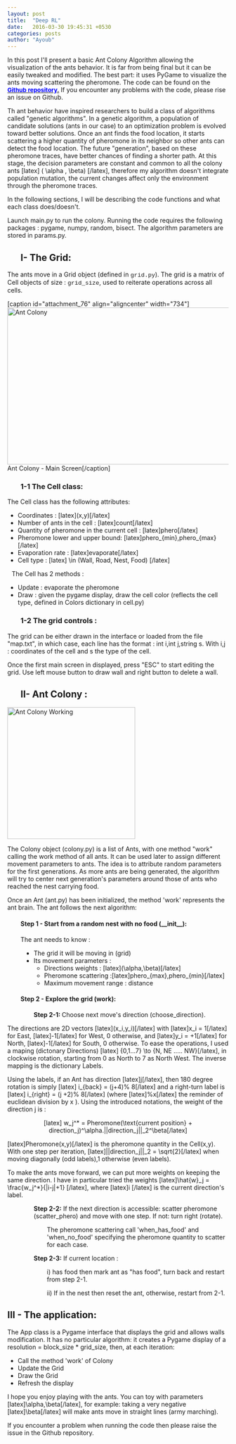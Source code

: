 ```yaml
---
layout: post
title:  "Deep RL"
date:   2016-03-30 19:45:31 +0530
categories: posts
author: "Ayoub"
---
```


In this post I'll present a basic Ant Colony Algorithm allowing the visualization of the ants behavior. It is far from being final but it can be easily tweaked and modified. The best part: it uses PyGame to visualize the ants moving scattering the pheromone. The code can be found on the <a href="https://github.com/ayourriss/AntColony"><span style="font-size: 14pt;"><strong><span style="font-size: 12pt;"><span style="font-size: 10pt;"><span style="color: #0000ff;">Github repository</span>.</span></span></strong></span></a> If you encounter any problems with the code, please rise an issue on Github.

Th ant behavior have inspired researchers to build a class of algorithms called "genetic algorithms". In a genetic algorithm, a population of candidate solutions (ants in our case) to an optimization problem is evolved toward better solutions. Once an ant finds the food location, it starts scattering a higher quantity of pheromone in its neighbor so other ants can detect the food location. The future "generation", based on these pheromone traces, have better chances of finding a shorter path. At this stage, the decision parameters are constant and common to all the colony ants [latex] ( \alpha , \beta) [/latex], therefore my algorithm doesn't integrate population mutation, the current changes affect only the environment through the pheromone traces.

In the following sections, I will be describing the code functions and what each class does/doesn't.

Launch main.py to run the colony. Running the code requires the following packages : pygame, numpy, random, bisect. The algorithm parameters are stored in params.py.
<h2 style="padding-left: 30px;"><strong>I- The Grid:</strong></h2>
The ants move in a Grid object (defined in <span style="font-family: courier new,courier,monospace; font-size: 10pt;">grid.py</span>). The grid is a matrix of Cell objects of size : <span style="font-family: courier new,courier,monospace; font-size: 10pt;">grid_size</span>, used to reiterate operations across all cells.

[caption id="attachment_76" align="aligncenter" width="734"]<img class="wp-image-76" src="http://data.ghriss.net/ant/ant1.jpg" alt="Ant Colony" width="734" height="357" /> Ant Colony - Main Screen[/caption]
<h3 style="padding-left: 30px;"><strong>1-1 The Cell class:</strong></h3>
The Cell class has the following attributes:
<ul>
 	<li>Coordinates : [latex](x,y)[/latex]</li>
 	<li>Number of ants in the cell : [latex]count[/latex]</li>
 	<li>Quantity of pheromone in the current cell : [latex]phero[/latex]</li>
 	<li>Pheromone lower and upper bound: [latex]phero_{min},phero_{max}[/latex]</li>
 	<li>Evaporation rate : [latex]evaporate[/latex]</li>
 	<li>Cell type : [latex] \in (Wall, Road, Nest, Food) [/latex]</li>
</ul>
<p style="padding-left: 10px;">The Cell has 2 methods :</p>

<ul>
 	<li>Update : evaporate the pheromone</li>
 	<li>Draw : given the pygame display, draw the cell color (reflects the cell type, defined in Colors dictionary in cell.py)</li>
</ul>
<h3 style="padding-left: 30px;"><strong>1-2 The grid controls :</strong></h3>
The grid can be either drawn in the interface or loaded from the file "map.txt", in which case, each line has the format : int i,int j,string s. With i,j : coordinates of the cell and s the type of the cell.

Once the first main screen in displayed, press "ESC" to start editing the grid. Use left mouse button to draw wall and right button to delete a wall.
<h2 style="padding-left: 30px;"><strong>II- Ant Colony :</strong></h2>
<img class="size-medium wp-image-181 aligncenter" src="https://data.ghriss.net/ant/ant.gif" alt="Ant Colony Working" width="291" height="300" />

The Colony object (colony.py) is a list of Ants, with one method "work" calling the work method of all ants. It can be used later to assign different movement parameters to ants. The idea is to attribute random parameters for the first generations. As more ants are being generated, the algorithm will try to center next generation's parameters around those of ants who reached the nest carrying food.

Once an Ant (ant.py) has been initialized, the method 'work' represents the ant brain. The ant follows the next algorithm:
<h4 style="padding-left: 30px;"><strong>Step 1 - Start from a random nest with no food (__init__):</strong></h4>
<p style="padding-left: 30px;">The ant needs to know :</p>

<ul style="padding-left: 60px;">
 	<li>The grid it will be moving in (grid)</li>
 	<li>Its movement parameters :
<ul>
 	<li>Directions weights : [latex](\alpha,\beta)[/latex]</li>
 	<li>Pheromone scattering :[latex]phero_{max},phero_{min}[/latex]</li>
 	<li>Maximum movement range : distance</li>
</ul>
</li>
</ul>
<h4 style="padding-left: 30px; column-width: 80%;"><strong>Step 2 - Explore the grid (work):</strong></h4>
<p style="padding-left: 60px;"><strong>Step 2-1: </strong>Choose next move's direction (choose_direction).</p>
The directions are 2D vectors [latex](x_i,y_i)[/latex] with [latex]x_i = 1[/latex] for East, [latex]-1[/latex] for West, 0 otherwise,  and [latex]y_i = +1[/latex] for North, [latex]-1[/latex] for South, 0 otherwise. To ease the operations, I used a maping (dictonary Directions) [latex] {0,1...7} \to {N, NE ..... NW}[/latex], in clockwise rotation, starting from 0 as North to 7 as North West. The inverse mapping is the dictionary Labels.

Using the labels, if an Ant has direction [latex]j[/latex], then 180 degree rotation is simply [latex] i_{back} = (j+4)\% 8[/latex] and a right-turn label is [latex] i_{right} = (j +2)\% 8[/latex]  (where [latex]\%x[/latex] the reminder of euclidean division by x ). Using the introduced notations, the weight of the direction j is :
<p style="text-align: center;">[latex] w_j^* = Pheromone(\text{current position} + direction_j)^\alpha.||direction_j||_2^\beta[/latex]</p>
[latex]Pheromone(x,y)[/latex] is the pheromone quantity in the Cell(x,y). With one step per iteration, [latex]||direction_j||_2 = \sqrt{2}[/latex] when moving diagonally (odd labels),1 otherwise (even labels).

To make the ants move forward, we can put more weights on keeping the same direction. I have in particular tried the weights [latex]\hat{w}_j = \frac{w_j^*}{|i-j|+1} [/latex], where [latex]i [/latex] is the current direction's label.
<p style="padding-left: 60px;"><strong>Step 2-2:</strong> If the next direction is accessible: scatter pheromone (scatter_phero) and move with one step. If not: turn right (rotate).</p>
<p style="padding-left: 90px;">The pheromone scattering call 'when_has_food' and 'when_no_food' specifying the pheromone quantity to scatter for each case.</p>
<p style="padding-left: 60px;"><strong>Step 2-3:</strong> If current location :</p>
<p style="padding-left: 90px;">i) has food then mark ant as "has food", turn back and restart from step 2-1.</p>
<p style="padding-left: 90px;">ii) If in the nest then reset the ant, otherwise, restart from 2-1.</p>

<h2>III - The application:</h2>
The App class is a Pygame interface that displays the grid and allows walls modification. It has no particular algorithm: it creates a Pygame display of a resolution = block_size * grid_size, then, at each iteration:
<ul>
 	<li>Call the method 'work' of Colony</li>
 	<li> Update the Grid</li>
 	<li>Draw the Grid</li>
 	<li>Refresh the display</li>
</ul>
I hope you enjoy playing with the ants. You can toy with parameters [latex]\alpha,\beta[/latex], for example: taking a very negative [latex]\beta[/latex] will make ants move in straight lines (army marching).

If you encounter a problem when running the code then please raise the issue in the Github repository.

&nbsp;
